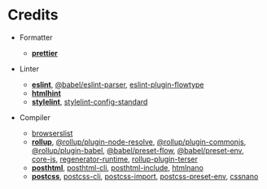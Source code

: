 # Credits

- Formatter
	- [**prettier**](https://github.com/prettier/prettier)

- Linter
	- [**eslint**](https://github.com/eslint/eslint), [@babel/eslint-parser](https://github.com/babel/babel/tree/main/eslint/babel-eslint-parser), [eslint-plugin-flowtype](https://github.com/gajus/eslint-plugin-flowtype)
	- [**htmlhint**](https://github.com/HTMLHint/HTMLHint)
	- [**stylelint**](https://github.com/stylelint/stylelint), [stylelint-config-standard](https://github.com/stylelint/stylelint-config-standard)

- Compiler
	- [browserslist](https://github.com/browserslist/browserslist)
	- [**rollup**](https://github.com/rollup/rollup), [@rollup/plugin-node-resolve](https://github.com/rollup/plugins/tree/master/packages/node-resolve), [@rollup/plugin-commonjs](https://github.com/rollup/plugins/tree/master/packages/commonjs), [@rollup/plugin-babel](https://github.com/rollup/plugins/tree/master/packages/babel), [@babel/preset-flow](https://github.com/babel/babel/tree/main/packages/babel-preset-flow), [@babel/preset-env](https://github.com/babel/babel/tree/main/packages/babel-preset-env), [core-js](https://github.com/zloirock/core-js), [regenerator-runtime](https://github.com/facebook/regenerator/tree/main/packages/runtime), [rollup-plugin-terser](https://github.com/TrySound/rollup-plugin-terser)
	- [**posthtml**](https://github.com/posthtml/posthtml), [posthtml-cli](https://github.com/posthtml/posthtml-cli), [posthtml-include](https://github.com/posthtml/posthtml-include), [htmlnano](https://github.com/posthtml/htmlnano)
	- [**postcss**](https://github.com/postcss/postcss), [postcss-cli](https://github.com/postcss/postcss-cli), [postcss-import](https://github.com/postcss/postcss-import), [postcss-preset-env](https://github.com/csstools/postcss-plugins/tree/main/plugin-packs/postcss-preset-env), [cssnano](https://github.com/cssnano/cssnano)
